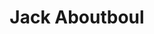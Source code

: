---
avatar: /images/people/jackaboutboul.jpg
avatar_small: /images/people/jackaboutboul_small.jpg
bio: Jack Aboutboul is a member of the Red Hat Community Architecture team and a long-time
  Fedora community member working closely with Fedora Marketing, Fedora Ambassadors,
  and is Community Manager for AlmaLinux.
gplus: null
homepage: null
instagram: null
linkedin: null
title: Jack Aboutboul
twitter: https://twitter.com/jackfoundation
type: guest
username: jackaboutboul
youtube: null
---